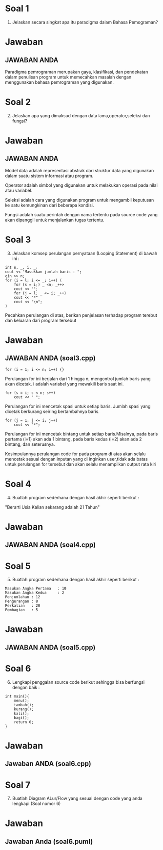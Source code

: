# Soal 1
1. Jelaskan secara singkat apa itu paradigma dalam Bahasa Pemograman?
# Jawaban 
## JAWABAN ANDA 
Paradigma pemrograman merupakan gaya, klasifikasi, dan pendekatan dalam penulisan program untuk memecahkan masalah dengan menggunakan bahasa pemrograman yang digunakan.

# Soal 2
2. Jelaskan apa yang dimaksud dengan data lama,operator,seleksi dan fungsi?
# Jawaban
## JAWABAN ANDA
Model data adalah representasi abstrak dari struktur data yang digunakan dalam suatu sistem informasi atau program.

Operator adalah simbol yang digunakan untuk melakukan operasi pada nilai atau variabel.

Seleksi adalah cara yang digunakan program untuk mengambil keputusan ke satu kemungkinan dari beberapa kondisi.

Fungsi adalah suatu perintah dengan nama tertentu pada source code yang akan dipanggil untuk menjalankan tugas tertentu.


# Soal 3
3. Jelaskan komsep perulangan pernyataan (Looping Statement) di bawah ini :
```
int n, _, i, _;
cout << "Masukkan jumlah baris : ";
cin >> n;
for (i = l; i <= _; i++) (
    for (s = i;) _ <n; _++>
    cout << "";
    for (j = l; _ <= i; _++)
    cout << "*"
    cout << "\n";
)
```
Pecahkan perulangan di atas, berikan penjelasan terhadap program terebut dan keluaran dari program tersebut
# Jawaban
## JAWABAN ANDA (soal3.cpp)
```
for (i = 1; i <= n; i++) {}
```
Perulangan for ini berjalan dari 1 hingga n, mengontrol jumlah baris yang akan dicetak. i adalah variabel yang mewakili baris saat ini.
```
for (s = i; s < n; s++)
    cout << " ";
```
Perulangan for ini mencetak spasi untuk setiap baris. Jumlah spasi yang dicetak berkurang seiring bertambahnya baris. 
```
for (j = 1; j <= i; j++)
    cout << "*";
```
Perulangan for ini mencetak bintang untuk setiap baris.Misalnya, pada baris pertama (i=1) akan ada 1 bintang, pada baris kedua (i=2) akan ada 2 bintang, dan seterusnya.

Kesimpulannya perulangan code for pada program di atas akan selalu mencetak sesuai dengan inputan yang di inginkan user,tidak ada batas untuk perulangan for tersebut dan akan selalu menampilkan output rata kiri

# Soal 4
4. Buatlah program sederhana dengan hasil akhir seperti berikut :

"Berarti Usia Kalian sekarang adalah 21 Tahun"
# Jawaban
## JAWABAN ANDA (soal4.cpp)

# Soal 5
5. Buatlah program sederhana dengan hasil akhir seperti berikut :
```
Masukan Angka Pertama   : 10
Masukan Angka Kedua     : 2
Penjumlahan : 12
Pengurangan : 8
Perkalian   : 20
Pembagian   : 5
```
# Jawaban
## JAWABAN ANDA (soal5.cpp)

# Soal 6
6. Lengkapi penggalan source code berikut sehingga bisa berfungsi dengan baik :
```
int main(){
    menu();
    tambah();
    kurang();
    kali();
    bagi();
    return 0;
}
```
# Jawaban
## Jawaban ANDA (soal6.cpp)

# Soal 7 
7. Buatlah Diagram ALur/Flow yang sesuai dengan code yang anda lengkapi (Soal nomor 6) 
# Jawaban
## Jawaban Anda (soal6.puml)